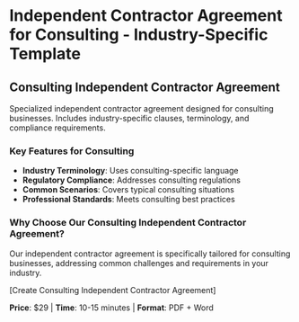 # Independent Contractor Agreement for Consulting - Industry-Specific Template

## Consulting Independent Contractor Agreement

Specialized independent contractor agreement designed for consulting businesses. Includes industry-specific clauses, terminology, and compliance requirements.

### Key Features for Consulting

- **Industry Terminology**: Uses consulting-specific language
- **Regulatory Compliance**: Addresses consulting regulations
- **Common Scenarios**: Covers typical consulting situations
- **Professional Standards**: Meets consulting best practices

### Why Choose Our Consulting Independent Contractor Agreement?

Our independent contractor agreement is specifically tailored for consulting businesses, addressing common challenges and requirements in your industry.

[Create Consulting Independent Contractor Agreement]

**Price**: $29 | **Time**: 10-15 minutes | **Format**: PDF + Word
